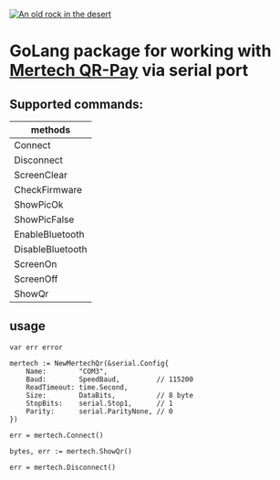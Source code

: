 [![An old rock in the desert](https://mertech.ru/image/cache/catalog/goods/qr-code-display/1951/1951-1-700x700.jpg)](https://mertech.ru/image/cache/catalog/goods/qr-code-display/1951/1951-1-700x700.jpg)

# GoLang package for working with [Mertech QR-Pay](https://mertech.ru/displej-qr-kodov-mertech-qr-pay-red/) via serial port

## Supported commands:

| methods          |
|------------------|
| Connect          |
| Disconnect       |
| ScreenClear      |
| CheckFirmware    |
| ShowPicOk        |
| ShowPicFalse     |
| EnableBluetooth  |
| DisableBluetooth |
| ScreenOn         |
| ScreenOff        |
| ShowQr           |

## usage
```
var err error

mertech := NewMertechQr(&serial.Config{
    Name:        "COM3",
    Baud:        SpeedBaud,         // 115200
    ReadTimeout: time.Second,
    Size:        DataBits,          // 8 byte
    StopBits:    serial.Stop1,      // 1
    Parity:      serial.ParityNone, // 0
})

err = mertech.Connect()

bytes, err := mertech.ShowQr()

err = mertech.Disconnect()
```
